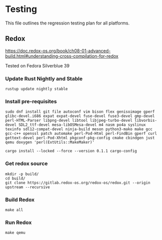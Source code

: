 # Testing

This file outlines the regression testing plan for all platforms.

## Redox

<https://doc.redox-os.org/book/ch08-01-advanced-build.html#understanding-cross-compilation-for-redox>

Tested on Fedora Silverblue 39

### Update Rust Nightly and Stable

```shell
rustup update nightly stable
```

### Install pre-requisites

```shell
sudo dnf install git file autoconf vim bison flex genisoimage gperf glibc-devel.i686 expat expat-devel fuse-devel fuse3-devel gmp-devel perl-HTML-Parser libpng-devel libtool libjpeg-turbo-devel libvorbis-devel SDL2_ttf-devel mesa-libOSMesa-devel m4 nasm po4a syslinux texinfo sdl12-compat-devel ninja-build meson python3-mako make gcc gcc-c++ openssl patch automake perl-Pod-Html perl-FindBin gperf curl gettext-devel perl-Pod-Xhtml pkgconf-pkg-config cmake cbindgen just qemu doxygen 'perl(ExtUtils::MakeMaker)'

cargo install --locked --force --version 0.1.1 cargo-config
```

### Get redox source

```shell
mkdir -p build/
cd build/
git clone https://gitlab.redox-os.org/redox-os/redox.git --origin upstream --recursive
```

### Build Redox

```shell
make all
```

### Run Redox

```shell
make qemu
```
